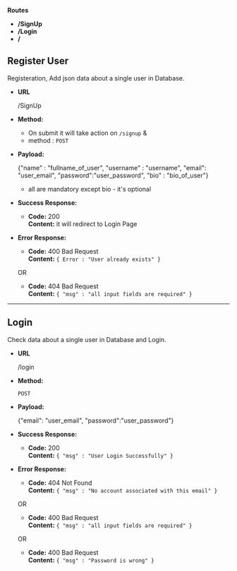 **Routes**
  *  **/SignUp**
  *  **/Login**
  *  **/**

**Register User**
----
  Registeration, Add json data about a single user in Database. 

* **URL**

  /SignUp

* **Method:**
   * On submit it will take action on `/signup`
       & 
   * method :  `POST`
* **Payload:**
  
  {"name" : "fullname_of_user", "username" : "username", "email": "user_email", "password":"user_password", "bio" : "bio_of_user"}

    * all are mandatory except bio - it's optional

* **Success Response:**

  * **Code:** 200 <br />
    **Content:** it will redirect to Login Page 

* **Error Response:**

  * **Code:** 400 Bad Request <br />
    **Content:** `{ Error : "User already exists" }`

  OR

  * **Code:** 404 Bad Request <br />
    **Content:** `{ "msg" : "all input fields are required" }`

----

**Login**
----
  Check data about a single user in Database and Login.   

* **URL**

  /login

* **Method:**

  `POST`
* **Payload:**
  
  {"email": "user_email", "password":"user_password"}

* **Success Response:**

  * **Code:** 200 <br />
    **Content:** `{ "msg" : "User Login Successfully" }`

* **Error Response:**

  * **Code:** 404 Not Found <br />
    **Content:** `{ "msg" : "No account associated with this email" }`

  OR

  * **Code:** 400 Bad Request <br />
    **Content:** `{ "msg" : "all input fields are required" }`

  OR

  * **Code:** 400 Bad Request <br />
    **Content:** `{ "msg" : "Password is wrong" }`